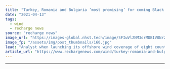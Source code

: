 ```yaml
---
title: "Turkey, Romania and Bulgaria ‘most promising’ for coming Black and Caspian seas wind power surge -  Aegir"
date: "2021-04-13"
tags: 
  - wind
  - recharge news
source: "recharge news"
image_url: "https://images-global.nhst.tech/image/SFIwVlZNM3orMDBIV0NrZUN0ZXhEY3IrZXJBYVhYZis2T0tabnBRa29sND0=/nhst/binary/0cac52fd538a40bd897e43bd0aaf4e1e"
image_fp: "/assets/img/post_thumbnails/160.jpg"
lead: "Analyst when launching its offshore wind coverage of eight countries across the region sees LCOEs as low as €69/MWh by 2030"
article_url: "https://www.rechargenews.com/wind/turkey-romania-and-bulgaria-most-promising-for-coming-black-and-caspian-seas-wind-power-surge-aegir/2-1-994424"
---
```


---
